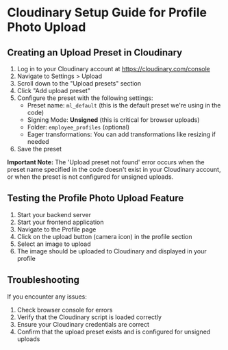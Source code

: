 # Cloudinary Setup Guide for Profile Photo Upload

## Creating an Upload Preset in Cloudinary

1. Log in to your Cloudinary account at https://cloudinary.com/console
2. Navigate to Settings > Upload
3. Scroll down to the "Upload presets" section
4. Click "Add upload preset"
5. Configure the preset with the following settings:
   - Preset name: `ml_default` (this is the default preset we're using in the code)
   - Signing Mode: **Unsigned** (this is critical for browser uploads)
   - Folder: `employee_profiles` (optional)
   - Eager transformations: You can add transformations like resizing if needed
6. Save the preset

**Important Note:** The 'Upload preset not found' error occurs when the preset name specified in the code doesn't exist in your Cloudinary account, or when the preset is not configured for unsigned uploads.

## Testing the Profile Photo Upload Feature

1. Start your backend server
2. Start your frontend application
3. Navigate to the Profile page
4. Click on the upload button (camera icon) in the profile section
5. Select an image to upload
6. The image should be uploaded to Cloudinary and displayed in your profile

## Troubleshooting

If you encounter any issues:

1. Check browser console for errors
2. Verify that the Cloudinary script is loaded correctly
3. Ensure your Cloudinary credentials are correct
4. Confirm that the upload preset exists and is configured for unsigned uploads
